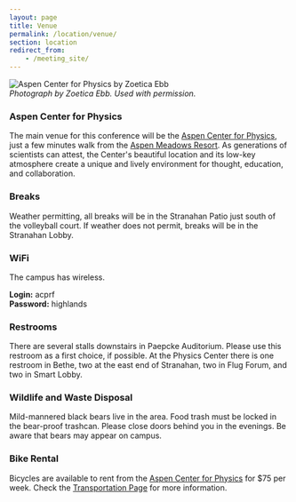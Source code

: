 ```yaml
---
layout: page
title: Venue
permalink: /location/venue/
section: location
redirect_from:
    - /meeting_site/
---
```


![Aspen Center for Physics by Zoetica Ebb](/assets/img/location/AspenCenterForPhysicsByZoeticaEbb.jpg "Aspen Center for Physics by Zoetica Ebb")<br>
*Photograph by Zoetica Ebb. Used with permission.*

### Aspen Center for Physics

The main venue for this conference will be the [Aspen Center for Physics](https://www.aspenphys.org/), just a few minutes walk from the [Aspen Meadows Resort](https://www.aspenmeadows.com/). As generations of scientists can attest, the Center's beautiful location and its low-key atmosphere create a unique and lively environment for thought, education, and collaboration.



### Breaks

Weather permitting, all breaks will be in the Stranahan Patio just south of the volleyball court. If weather does not permit, breaks will be in the Stranahan Lobby.



### WiFi

The campus has wireless.

**Login:** acprf<br>
**Password:** highlands



### Restrooms

There are several stalls downstairs in Paepcke Auditorium. Please use this restroom as a first choice, if possible. At the Physics Center there is one restroom in Bethe, two at the east end of Stranahan, two in Flug Forum, and two in Smart Lobby.



### Wildlife and Waste Disposal

Mild-mannered black bears live in the area. Food trash must be locked in the bear-proof trashcan. Please close doors behind you in the evenings. Be aware that bears may appear on campus.



### Bike Rental

Bicycles are available to rent from the [Aspen Center for Physics](https://www.aspenphys.org/) for $75 per week. Check the [Transportation Page](/location/transportation/#bike-rental) for more information.